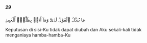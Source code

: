 ##### 29

<span class="ayah">مَا يُبَدَّلُ ٱلْقَوْلُ لَدَىَّ وَمَآ أَنَا۠ بِظَلَّٰمٍۢ لِّلْعَبِيدِ</span>

<span class="ayah_translation">Keputusan di sisi-Ku tidak dapat diubah dan Aku sekali-kali tidak menganiaya hamba-hamba-Ku</span>
